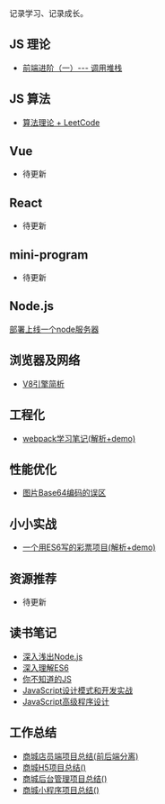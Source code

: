记录学习、记录成长。

## JS 理论

* [前端进阶（一）--- 调用堆栈](https://juejin.im/post/5bfb4af1e51d4574b133d1e3)

## JS 算法

* [算法理论 + LeetCode](https://github.com/xszi/fe-interview/tree/master/algorithm)

## Vue

* 待更新

## React

* 待更新

## mini-program

* 待更新

## Node.js

[部署上线一个node服务器](https://juejin.im/post/6844904002732343304)

## 浏览器及网络

* [V8引擎简析](https://juejin.im/post/5e0d40326fb9a0483e475543)

## 工程化

* [webpack学习笔记(解析+demo)](https://github.com/xszi/webpack-demo)

## 性能优化

* [图片Base64编码的误区](https://github.com/xszi/blog/issues/2)

## 小小实战

* [一个用ES6写的彩票项目(解析+demo)](https://github.com/xszi/ES6-lottery)

## 资源推荐

* 待更新

## 读书笔记

* [深入浅出Node.js](https://github.com/xszi/node-note)
* [深入理解ES6](https://github.com/xszi/ES6)
* [你不知道的JS](https://github.com/xszi/you-dont-kown-js)
* [JavaScript设计模式和开发实战](https://github.com/xszi/js-design-mode)
* [JavaScript高级程序设计](https://github.com/xszi/js-advanced)

## 工作总结

* [商城店员端项目总结(前后端分离)](https://github.com/xszi/blog/blob/master/work/clerk.md)
* [商城H5项目总结()](https://github.com/xszi/blog/)
* [商城后台管理项目总结()](https://github.com/xszi/blog/)
* [商城小程序项目总结()](https://github.com/xszi/blog/)

